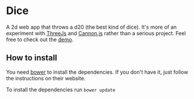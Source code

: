 # Dice
A 2d web app that throws a d20 (the best kind of dice). It's more of an experiment
with [ThreeJs][threejs] and [Cannon.js][cannonjs] rather than a serious project.
Feel free to check out the [demo][demo].

## How to install
You need [bower][bower] to install the dependencies. If you don't have it, just
follow the instructions on their website.

To install the dependencies run `bower update`

[threejs]: http://threejs.org/
[cannonjs]: http://www.cannonjs.org/
[bower]: http://bower.io/

[demo]: http://perchema.tk/dice/
